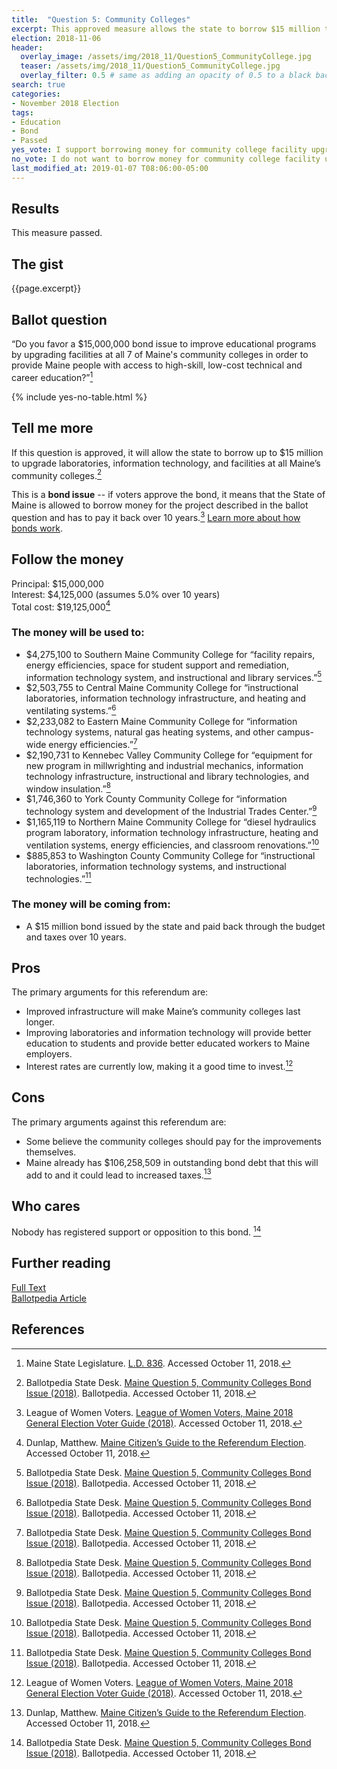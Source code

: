```yaml
---
title:  "Question 5: Community Colleges"
excerpt: This approved measure allows the state to borrow $15 million to upgrade facilities at all 7 of Maine’s community colleges.
election: 2018-11-06
header:
  overlay_image: /assets/img/2018_11/Question5_CommunityCollege.jpg
  teaser: /assets/img/2018_11/Question5_CommunityCollege.jpg
  overlay_filter: 0.5 # same as adding an opacity of 0.5 to a black background
search: true
categories:
- November 2018 Election
tags:
- Education
- Bond
- Passed
yes_vote: I support borrowing money for community college facility upgrades.
no_vote: I do not want to borrow money for community college facility upgrades.
last_modified_at: 2019-01-07 T08:06:00-05:00
---
```


## Results
This measure passed.

## The gist
{{page.excerpt}}

## Ballot question
“Do you favor a $15,000,000 bond issue to improve educational programs by upgrading facilities at all 7 of Maine's community colleges in order to provide Maine people with access to high-skill, low-cost technical and career education?”[^2]

{% include yes-no-table.html %}


## Tell me more
If this question is approved, it will allow the state to borrow up to $15 million to upgrade laboratories, information technology, and facilities at all Maine’s community colleges.[^1]

This is a **bond issue** -- if voters approve the bond, it means that the State of Maine is allowed to borrow money for the project described in the ballot question and has to pay it back over 10 years.[^3] [Learn more about how bonds work](/bonds).

## Follow the money
Principal: $15,000,000
<br>Interest: $4,125,000 (assumes 5.0% over 10 years)
<br>Total cost: $19,125,000[^4]

### The money will be used to:
* $4,275,100 to Southern Maine Community College for “facility repairs, energy efficiencies, space for student support and remediation, information technology system, and instructional and library services.”[^1]
* $2,503,755 to Central Maine Community College for “instructional laboratories, information technology infrastructure, and heating and ventilating systems.”[^1]
* $2,233,082 to Eastern Maine Community College for “information technology systems, natural gas heating systems, and other campus-wide energy efficiencies.”[^1]
* $2,190,731 to Kennebec Valley Community College for “equipment for new program in millwrighting and industrial mechanics, information technology infrastructure, instructional and library technologies, and window insulation.”[^1]
* $1,746,360 to York County Community College for “information technology system and development of the Industrial Trades Center.”[^1]
* $1,165,119 to Northern Maine Community College for “diesel hydraulics program laboratory, information technology infrastructure, heating and ventilation systems, energy efficiencies, and classroom renovations.”[^1]
* $885,853 to Washington County Community College for “instructional laboratories, information technology systems, and instructional technologies.”[^1]

### The money will be coming from:
* A $15 million bond issued by the state and paid back through the budget and taxes over 10 years.   

## Pros
The primary arguments for this referendum are:

* Improved infrastructure will make Maine’s community colleges last longer.
* Improving laboratories and information technology will provide better education to students and provide better educated workers to Maine employers.
* Interest rates are currently low, making it a good time to invest.[^3]

## Cons
The primary arguments against this referendum are:
* Some believe the community colleges should pay for the improvements themselves.
* Maine already has $106,258,509 in outstanding bond debt that this will add to and it could lead to increased taxes.[^4]

## Who cares
Nobody has registered support or opposition to this bond. [^1]

## Further reading
[Full Text](http://www.mainelegislature.org/legis/bills/getPDF.asp?paper=HP0585&item=2&snum=128)
<br>[Ballotpedia Article](https://ballotpedia.org/Maine_Question_5,_Community_Colleges_Bond_Issue_(2018))

## References
[^1]: Ballotpedia State Desk. [Maine Question 5, Community Colleges Bond Issue (2018)](https://ballotpedia.org/Maine_Question_5,_Community_Colleges_Bond_Issue_(2018)). Ballotpedia.  Accessed October 11, 2018.

[^2]: Maine State Legislature. [L.D. 836](http://www.mainelegislature.org/legis/bills/getPDF.asp?paper=HP0585&item=2&snum=128). Accessed October 11, 2018.

[^3]: League of Women Voters. [League of Women Voters, Maine 2018 General Election Voter Guide (2018)](http://www.lwvme.org/files/VG_2018_Statewide.pdf). Accessed October 11, 2018.

[^4]: Dunlap, Matthew. [Maine Citizen’s Guide to the Referendum Election](https://www.maine.gov/sos/cec/elec/upcoming/pdf/citizensguide.pdf). Accessed October 11, 2018.
